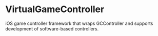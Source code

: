 # VirtualGameController
iOS game controller framework that wraps GCController and supports development of software-based controllers.


